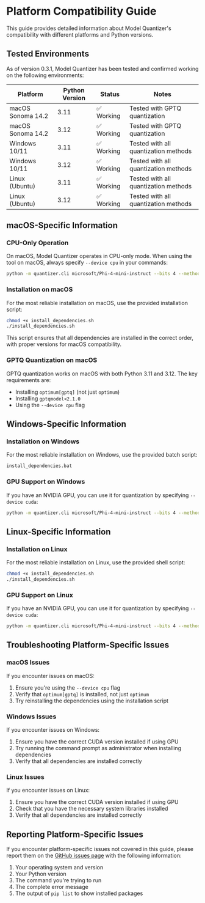# Platform Compatibility Guide

This guide provides detailed information about Model Quantizer's compatibility with different platforms and Python versions.

## Tested Environments

As of version 0.3.1, Model Quantizer has been tested and confirmed working on the following environments:

| Platform | Python Version | Status | Notes |
|----------|---------------|--------|-------|
| macOS Sonoma 14.2 | 3.11 | ✅ Working | Tested with GPTQ quantization |
| macOS Sonoma 14.2 | 3.12 | ✅ Working | Tested with GPTQ quantization |
| Windows 10/11 | 3.11 | ✅ Working | Tested with all quantization methods |
| Windows 10/11 | 3.12 | ✅ Working | Tested with all quantization methods |
| Linux (Ubuntu) | 3.11 | ✅ Working | Tested with all quantization methods |
| Linux (Ubuntu) | 3.12 | ✅ Working | Tested with all quantization methods |

## macOS-Specific Information

### CPU-Only Operation

On macOS, Model Quantizer operates in CPU-only mode. When using the tool on macOS, always specify `--device cpu` in your commands:

```bash
python -m quantizer.cli microsoft/Phi-4-mini-instruct --bits 4 --method gptq --output-dir qmodels/phi4-mini-4bit --device cpu
```

### Installation on macOS

For the most reliable installation on macOS, use the provided installation script:

```bash
chmod +x install_dependencies.sh
./install_dependencies.sh
```

This script ensures that all dependencies are installed in the correct order, with proper versions for macOS compatibility.

### GPTQ Quantization on macOS

GPTQ quantization works on macOS with both Python 3.11 and 3.12. The key requirements are:
- Installing `optimum[gptq]` (not just `optimum`)
- Installing `gptqmodel<2.1.0`
- Using the `--device cpu` flag

## Windows-Specific Information

### Installation on Windows

For the most reliable installation on Windows, use the provided batch script:

```bash
install_dependencies.bat
```

### GPU Support on Windows

If you have an NVIDIA GPU, you can use it for quantization by specifying `--device cuda`:

```bash
python -m quantizer.cli microsoft/Phi-4-mini-instruct --bits 4 --method gptq --output-dir qmodels/phi4-mini-4bit --device cuda
```

## Linux-Specific Information

### Installation on Linux

For the most reliable installation on Linux, use the provided shell script:

```bash
chmod +x install_dependencies.sh
./install_dependencies.sh
```

### GPU Support on Linux

If you have an NVIDIA GPU, you can use it for quantization by specifying `--device cuda`:

```bash
python -m quantizer.cli microsoft/Phi-4-mini-instruct --bits 4 --method gptq --output-dir qmodels/phi4-mini-4bit --device cuda
```

## Troubleshooting Platform-Specific Issues

### macOS Issues

If you encounter issues on macOS:

1. Ensure you're using the `--device cpu` flag
2. Verify that `optimum[gptq]` is installed, not just `optimum`
3. Try reinstalling the dependencies using the installation script

### Windows Issues

If you encounter issues on Windows:

1. Ensure you have the correct CUDA version installed if using GPU
2. Try running the command prompt as administrator when installing dependencies
3. Verify that all dependencies are installed correctly

### Linux Issues

If you encounter issues on Linux:

1. Ensure you have the correct CUDA version installed if using GPU
2. Check that you have the necessary system libraries installed
3. Verify that all dependencies are installed correctly

## Reporting Platform-Specific Issues

If you encounter platform-specific issues not covered in this guide, please report them on the [GitHub issues page](https://github.com/lpalbou/model-quantizer/issues) with the following information:

1. Your operating system and version
2. Your Python version
3. The command you're trying to run
4. The complete error message
5. The output of `pip list` to show installed packages 